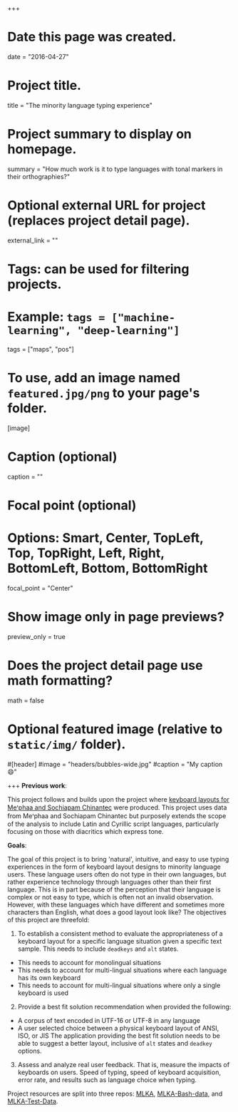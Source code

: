+++
# Date this page was created.
date = "2016-04-27"

# Project title.
title = "The minority language typing experience"

# Project summary to display on homepage.
summary = "How much work is it to type languages with tonal markers in their orthographies?"

# Optional external URL for project (replaces project detail page).
external_link = ""

# Tags: can be used for filtering projects.
# Example: `tags = ["machine-learning", "deep-learning"]`
tags = ["maps", "pos"]


# To use, add an image named `featured.jpg/png` to your page's folder. 
[image]
  # Caption (optional)
  caption = ""
  # Focal point (optional)
  # Options: Smart, Center, TopLeft, Top, TopRight, Left, Right, BottomLeft, Bottom, BottomRight
  focal_point = "Center"
  
  # Show image only in page previews?
  preview_only = true



# Does the project detail page use math formatting?
math = false

# Optional featured image (relative to `static/img/` folder).
#[header]
#image = "headers/bubbles-wide.jpg"
#caption = "My caption :smile:"

+++
**Previous work**:

This project follows and builds upon the project where [keyboard layouts for Meꞌphaa and Sochiapam Chinantec](/project/2012-mexico-keyboards/) were produced. This project uses data from Meꞌphaa and Sochiapam Chinantec but purposely extends the scope of the analysis to include Latin and Cyrillic script languages, particularly focusing on those with diacritics which express tone.

**Goals**:

The goal of this project is to bring 'natural', intuitive, and easy to use typing experiences in the form of keyboard layout designs to minority language users. These language users often do not type in their own languages, but rather experience technology through languages other than their first language. This is in part because of the perception that their language is complex or not easy to type, which is often not an invalid observation. However, with these languages which have different and sometimes more characters than English, what does a good layout look like?
The objectives of this project are threefold:

1. To establish a consistent method to evaluate the appropriateness of a keyboard layout for a specific language situation given a specific text sample. This needs to include `deadkeys` and `alt` states.
 * This needs to account for monolingual situations
 * This needs to account for multi-lingual situations where each language has its own keyboard
 * This needs to account for multi-lingual situations where only a single keyboard is used
2. Provide a best fit solution recommendation when provided the following:
 * A corpus of text encoded in UTF-16 or UTF-8 in any language
 * A user selected choice between a physical keyboard layout of ANSI, ISO, or JIS
The application providing the best fit solution needs to be able to suggest a better layout, inclusive of `alt` states and `deadkey` options.
3. Assess and analyze real user feedback. That is, measure the impacts of keyboards on users. Speed of typing, speed of keyboard acquisition, error rate, and results such as language choice when typing.

<span class="fa fa-github fa-2x"></span> Project resources are split into three repos: [MLKA](https://github.com/HughP/MLKA), [MLKA-Bash-data](https://github.com/HughP/MLKA-Bash-data), and [MLKA-Test-Data](https://github.com/HughP/MLKA-Test-Data).
